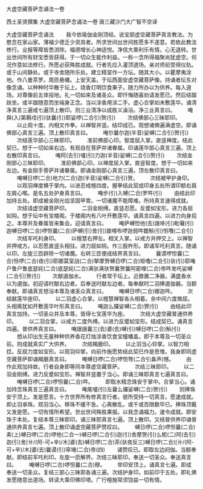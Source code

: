 大虚空藏菩萨念诵法一卷


西土圣贤撰集
大虚空藏菩萨念诵法一卷
唐三藏沙门大广智不空译
　　

大虚空藏菩萨念诵法
　　我今依瑜伽金刚顶经。说宝部虚空藏菩萨真言教法。为愍念在家山家。薄福少德乏少资具者。所求世间出世间胜愿多不遂意。若依此教法修行。业报等障皆悉消除。福德增长心神适悦。净信大乘利乐有情。心无退转。世出世间所有财宝悉皆获得。于一切众生能作利益。一称一念所得福聚尚犹虚空。何况作意如法修行。所愿必获殊胜成就。行者先应入灌顶道场。亲对师前受得仪轨。或于山间静处。或于寺舍随所乐处。建立精室作一方坛。随其大小。以瞿摩夷涂地。作八曼茶罗。周匝悬幡。上安天盖。于坛西面安虚空藏菩萨像。持诵者坛东对像念诵。以种种时华散于坛上。烧香灯明饮食果子。随力所办以为供养。每入道场。对尊像前五体投地。礼一切如来及诸圣众。即忏悔随喜劝请发愿已。然后结跏趺坐。或半跏随意而坐端身正念。当以涂香用涂二手。虚心合掌如未敷莲华。诵清净真言三遍或七遍顶上散印。则三业清净以成胜义澡浴。净三业真言曰。
　　唵舜(入)第耨戍(引)驮曩(引)耶娑啰(二合引)贺(引)
　　次结佛部心三昧耶印。
　　以止观十度。内相叉作拳。以禅智并竖。结印成已。观想诸佛遍满虚空。即诵佛部心真言三遍。顶上散印真言曰。
　　唵尔曩尔迦(半音)娑嚩(二合引)贺(引)
　　次结莲华部心三昧耶印。
　　准前佛部心印。智度屈入掌。直竖禅度。结此契已。想于一切如来右边。有观自在菩萨并诸眷属。印诵莲华部心真言三遍。顶上右散印真言曰。
　　唵阿(去引)嚧(引)力迦(半音)娑嚩(二合引)贺(引)
　　次结金刚部心三昧耶印。
　　准前佛部心印。以禅度屈入掌。直竖智度。想于一切如来左边。有金刚手菩萨并诸眷属。即诵金刚部心真言三遍。顶左散印真言曰。
　　唵嚩日啰(二合)地力(二合)迦(半音)娑嚩(二合引)贺。
　　次结被甲护身印。
　　以观羽禅度横于掌内。以进忍戒檀四度。握拳结此契成印身五处所谓印额右肩左肩心喉。是名五处护身真言曰。
　　唵步(引)入嚩(二合)罗吽(引)
　　由结此印加持五处。即成被金刚光焰坚固甲胄。一切诸魔不能障难。所持真言速得成就。
　　次结请虚空藏菩萨印。
　　二羽金刚缚。直竖忍愿。反蹙如宝形。进力各屈如钩。想于坛中有宝楼阁。于楼阁内有八叶开敷莲华。诵真言四遍。以进力向身招之。本尊并及眷属皆来集会。迎请真言曰。
　　唵萨嚩怛他(去)誐哆(引)毗囇(引)迦嚩日啰(二合)啰怛曩(二合)萨嚩(引)舍(引)跛哩布啰迦弱吽鑁斛(引)怛囕(二合引)
　　次结军吒利身印。
　　以檀慧右押左。相叉入掌。以戒方并押交上。以禅智并押戒方。以忍愿直竖头相拄。进力屈如钩。作三股杵形。即诵军吒利真言。随诵以印。左旋三匝辟除一切诸魔。右转三匝便成结界真言曰。
　　曩谟啰怛曩(二合)怛啰(二合)夜(引)耶娜莫室战(二合)拏摩贺嚩日啰(二合)矩噜(二合引)驮(引)耶唵户鲁户鲁底瑟姹(二合)底瑟姹(二合)满驮满驮贺曩贺曩阿密哩(二合)帝吽发吒娑嚩(二合引)贺(引)
　　次献遏伽水。
　　行者常于坛上。近膝置二净器。满盛香水以为遏伽。初迎请时献右边者。后奉送时献左边者。每奉献时二羽捧遏伽器。当额奉献。即诵真言想浴本尊及诸圣众真言曰。
　　唵嚩日啰(二合)娜迦吽。
　　次结献莲华座印。
　　以二羽虚心合掌。以檀慧禅智各头相着。余中间六度微屈。头相离犹如开敷莲华叶形真言曰。
　　唵迦么攞娑嚩(二合)贺(引)
　　由结此印真言加持。一切圣众并及本尊。皆得七宝莲华为座。
　　次结大虚空藏普通供养印。
　　以二羽合掌。以戒方二度外缚。以进力反蹙如宝形。结成契已。诵真言四遍。普供养真言曰。
　　唵誐誐曩三(去)婆(去)嚩(引)嚩日啰(二合)斛(引)
　　想从印出生无量种种供养香花灯烛涂香饮食宝幢幡盖。即于本尊及一切圣众前。则成就真实广大供养。
　　次结羯磨印。
　　以止羽当心仰掌。以智力相捻。反屈力度如宝形。以观羽仰掌。向前作施愿势结此契已作是思惟。我身即同虚空藏菩萨即诵羯磨真言曰。
　　唵嚩日啰(二合)啰怛弩(二合引鼻声)憾。
　　由作此观加持故。行者自身即等同本尊虚空藏菩萨。
　　次结三昧耶印。
　　以二羽金刚缚。进力反蹙如宝形。禅智并竖置于当心。即诵三昧耶真言七遍真言曰。
　　唵嚩日啰(二合)啰怛曩(二合)吽。
　　即取水精念珠安于掌中。合掌当心。诵加持念珠真言三遍真言曰。
　　唵尾嚧(引)左曩么攞娑嚩(二合)贺(引)
　　则捧珠安于顶上。发是愿言。十方世界所有修真言行者。彼所受持一切真言。愿速成就。即止羽承珠。观羽当心。移珠不缓不急。心离散乱。或千或百限数毕已。捧珠顶戴又发是愿。一切有情所希望。世出世间殊胜果报。以我念诵福力。速令成就。即安珠于本处。复结本尊三昧耶印。诵三昧耶真言七遍。顶上散印。又结普供养印诵普通供养真言七遍。顶上散印诵虚空藏菩萨赞叹曰。
　　嚩日啰(二合)啰怛曩(二合)素(上)嚩日啰(二合)啰他(二合一)嚩日啰(二合引)迦(引)舍摩贺(引)么柅(二)阿(去引)迦(引)舍[卄/(阿-可+辛)/木]婆(去)嚩日啰(二合)茶(驮夜反三)嚩日啰(二合)[卄/(阿-可+辛)/木]婆(去)曩谟(引)窣堵(二合)帝(四)
　　诵赞叹已。即取左边阏伽。当额奉献。即结前军吒利印。左旋一匝解界。次结三昧耶印。奉送一切圣众。奉送真言曰。
　　唵嚩日啰(二合)啰怛曩(二合)穆。
　　举印安顶上。诵真言七遍。即成奉送一切圣众。复结三部心三昧耶各诵三遍。次结护身印。如前印于五处。即礼佛发愿随意出道场。转读大乘印佛印塔。广行檀施常须饶益一切有情。
